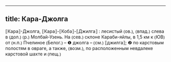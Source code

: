 
---
title: Кара-Джолга
---
⟦Кара⟧-Джолга, ⟦Кара⟧-⟦Коба⟧-⟦Джилга⟧
: лесистый ⦅ов.⦆, ⦅впад.⦆ слева в ⦅дол.⦆ ⦅р.⦆ Молбай-Узень. На ⦅сев.⦆ склоне Караби-яйлы, в 1,5 км к ⦅ЮВ⦆ от ⦅н.п.⦆ Пчелиное ⦅Белог.⦆ – ❶ джолга – ⦅см.⦆ ⟦джилга⟧; ❷ по карстовым полостям в овраге, а также, ⦅возм.⦆, по расположенным невдалеке карстовой шахте и ⦅пещ.⦆
